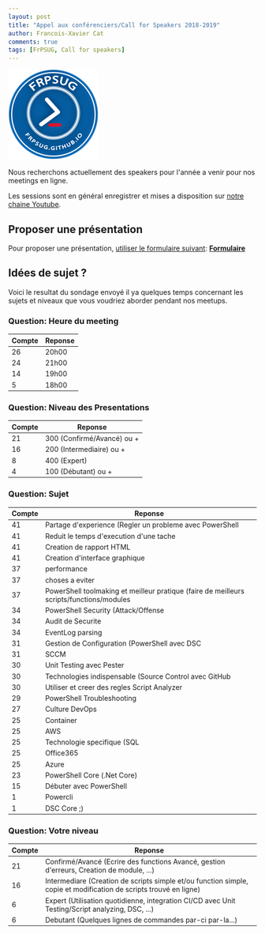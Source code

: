 ```yaml
---
layout: post
title: "Appel aux conférenciers/Call for Speakers 2018-2019"
author: Francois-Xavier Cat
comments: true
tags: [FrPSUG, Call for speakers]
---
```


![frpsug](/images/powershell-3.0-20perc.png)

Nous recherchons actuellement des speakers pour l'année a venir pour nos meetings en ligne.

Les sessions sont en général enregistrer et mises a disposition sur [notre chaine Youtube](https://www.youtube.com/channel/UCyxicOKZNm_u1opF_xAYfDA).

## Proposer une présentation

Pour proposer une présentation, <u>utiliser le formulaire suivant</u>: **[Formulaire](https://goo.gl/forms/Gke1OSGU782zMHsG3)**


## Idées de sujet ?

Voici le resultat du sondage envoyé il ya quelques temps concernant les sujets et niveaux que vous voudriez aborder pendant nos meetups.

### Question: Heure du meeting

|Compte|Reponse|
|---|---|
|26|20h00|
|24|21h00|
|14|19h00|
|5|18h00|

### Question: Niveau des Presentations

|Compte|Reponse|
|---|---|
|21|300 (Confirmé/Avancé) ou +|
|16|200 (Intermediaire) ou +|
|8|400 (Expert)|
|4|100 (Débutant) ou +|

### Question: Sujet

|Compte|Reponse|
|---|---|
|41|Partage d'experience (Regler un probleme avec PowerShell|
|41|Reduit le temps d'execution d'une tache|
|41|Creation de rapport HTML|
|41|Creation d'interface graphique|
|37|performance|
|37|choses a eviter|
|37|PowerShell toolmaking et meilleur pratique (faire de meilleurs scripts/functions/modules|
|34|PowerShell Security (Attack/Offense|
|34|Audit de Securite|
|34|EventLog parsing|
|31|Gestion de Configuration (PowerShell avec DSC|
|31|SCCM|
|30|Unit Testing avec Pester|
|30|Technologies indispensable (Source Control avec GitHub|
|30|Utiliser et creer des regles Script Analyzer|
|29|PowerShell Troubleshooting|
|27|Culture DevOps|
|25|Container|
|25|AWS|
|25|Technologie specifique (SQL|
|25|Office365|
|25|Azure|
|23|PowerShell Core (.Net Core)|
|15|Débuter avec PowerShell|
|1|Powercli|
|1|DSC Core ;)|

### Question: Votre niveau

|Compte|Reponse|
|---|---|
|21|Confirmé/Avancé (Ecrire des functions Avancé, gestion d'erreurs, Creation de module, ...)|
|16|Intermediare (Creation de scripts simple et/ou function simple, copie et modification de scripts trouvé en ligne)|
|6|Expert (Utilisation quotidienne, integration CI/CD avec Unit Testing/Script analyzing, DSC, ...)|
|6|Debutant (Quelques lignes de commandes par-ci par-la...)|
